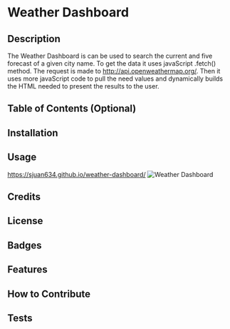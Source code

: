 # Weather Dashboard

## Description

The Weather Dashboard is can be used to search the current and five forecast of a given city name. To get the data it uses javaScript .fetch() method. The request is made to http://api.openweathermap.org/. Then it uses more javaScript code to pull the need values and dynamically builds the HTML needed to present the results to the user.

## Table of Contents (Optional)

## Installation

## Usage

https://sjuan634.github.io/weather-dashboard/
![Weather Dashboard](./assets/images/)

## Credits

## License

## Badges

## Features

## How to Contribute

## Tests

